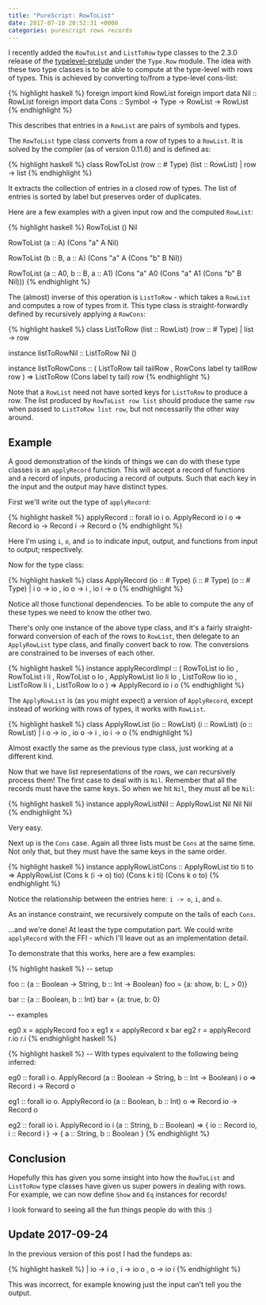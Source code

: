 ```yaml
---
title: "PureScript: RowToList"
date: 2017-07-10 20:52:31 +0000
categories: purescript rows records
---
```


I recently added the `RowToList` and `ListToRow` type classes to the 2.3.0
release of the [typelevel-prelude][typelevel-prelude] under the `Type.Row`
module.  The idea with these two type classes is to be able to compute at the
type-level with rows of types.  This is achieved by converting to/from a
type-level cons-list:

{% highlight haskell %}
foreign import kind RowList
foreign import data Nil :: RowList
foreign import data Cons :: Symbol -> Type -> RowList -> RowList
{% endhighlight %}

This describes that entries in a `RowList` are pairs of symbols and types.

The `RowToList` type class converts from a row of types to a `RowList`. It is
solved by the compiler (as of version 0.11.6) and is defined as:

{% highlight haskell %}
class RowToList (row :: # Type)
                (list :: RowList) |
                row -> list
{% endhighlight %}

It extracts the collection of entries in a closed row of types.
The list of entries is sorted by label but preserves order of duplicates.

Here are a few examples with a given input row and the computed `RowList`:

{% highlight haskell %}
RowToList () Nil

RowToList (a :: A) (Cons "a" A Nil)

RowToList (b :: B, a :: A) (Cons "a" A (Cons "b" B Nil))

RowToList (a :: A0, b :: B, a :: A1) (Cons "a" A0 (Cons "a" A1 (Cons "b" B Nil)))
{% endhighlight %}

The (almost) inverse of this operation is `ListToRow` - which takes a `RowList`
and computes a row of types from it.  This type class is straight-forwardly
defined by recursively applying a `RowCons`:

{% highlight haskell %}
class ListToRow (list :: RowList)
                (row :: # Type) |
                list -> row

instance listToRowNil
  :: ListToRow Nil ()

instance listToRowCons
  :: ( ListToRow tail tailRow
     , RowCons label ty tailRow row )
=> ListToRow (Cons label ty tail) row
{% endhighlight %}

Note that a `RowList` need not have sorted keys for `ListToRow` to produce a
row.  The list produced by `RowToList row list` should produce the same `row`
when passed to `ListToRow list row`, but not necessarily the other way around.

## Example

A good demonstration of the kinds of things we can do with these type classes
is an `applyRecord` function.  This will accept a record of functions and a
record of inputs, producing a record of outputs.  Such that each key in the
input and the output may have distinct types.

First we'll write out the type of `applyRecord`:

{% highlight haskell %}
applyRecord :: forall io i o.
  ApplyRecord io i o =>
  Record io -> Record i -> Record o
{% endhighlight %}

Here I'm using `i`, `o`, and `io` to indicate input, output, and functions from
input to output; respectively.

Now for the type class:

{% highlight haskell %}
class ApplyRecord (io :: # Type)
                  (i :: # Type)
                  (o :: # Type)
                  | i o -> io
                  , io o -> i
                  , io i -> o
{% endhighlight %}

Notice all those functional dependencies.  To be able to compute the any of
these types we need to know the other two.

There's only one instance of the above type class, and it's a fairly
straight-forward conversion of each of the rows to `RowList`, then delegate to
an `ApplyRowList` type class, and finally convert back to row.  The conversions
are constrained to be inverses of each other.

{% highlight haskell %}
instance applyRecordImpl
  :: ( RowToList io lio
     , RowToList i li
     , RowToList o lo
     , ApplyRowList lio li lo
     , ListToRow lio io
     , ListToRow li i
     , ListToRow lo o )
  => ApplyRecord io i o
{% endhighlight %}

The `ApplyRowList` is (as you might expect) a version of `ApplyRecord`, except
instead of working with rows of types, it works with `RowList`.

{% highlight haskell %}
class ApplyRowList (io :: RowList)
                   (i :: RowList)
                   (o :: RowList)
                   | i o -> io
                   , io o -> i
                   , io i -> o
{% endhighlight %}

Almost exactly the same as the previous type class, just working at a different
kind.

Now that we have list representations of the rows, we can recursively process
them!  The first case to deal with is `Nil`.  Remember that all the records
must have the same keys.  So when we hit `Nil`, they must all be `Nil`:

{% highlight haskell %}
instance applyRowListNil
  :: ApplyRowList Nil Nil Nil
{% endhighlight %}

Very easy.

Next up is the `Cons` case.  Again all three lists must be `Cons` at the same
time.  Not only that, but they must have the same keys in the same order.

{% highlight haskell %}
instance applyRowListCons
  :: ApplyRowList tio ti to
  => ApplyRowList (Cons k (i -> o) tio) (Cons k i ti) (Cons k o to)
{% endhighlight %}

Notice the relationship between the entries here: `i -> o`, `i`, and `o`.

As an instance constraint, we recursively compute on the tails of each `Cons`.

...and we're done!  At least the type computation part.  We could write
`applyRecord` with the FFI - which I'll leave out as an implementation detail.

To demonstrate that this works, here are a few examples:

{% highlight haskell %}
-- setup

foo :: {a :: Boolean -> String, b :: Int -> Boolean}
foo = {a: show, b: (_ > 0)}

bar :: {a :: Boolean, b :: Int}
bar = {a: true, b: 0}

-- examples

eg0 x = applyRecord foo x
eg1 x = applyRecord x bar
eg2 r = applyRecord r.io r.i
{% endhighlight haskell %}

{% highlight haskell %}
-- With types equivalent to the following being inferred:

eg0 :: forall i o.
  ApplyRecord (a :: Boolean -> String, b :: Int -> Boolean) i o =>
  Record i -> Record o

eg1 :: forall io o.
  ApplyRecord io (a :: Boolean, b :: Int) o =>
  Record io -> Record o

eg2 :: forall io i.
  ApplyRecord io i (a :: String, b :: Boolean) =>
  { io :: Record io, i :: Record i } ->
  { a :: String, b :: Boolean }
{% endhighlight %}

## Conclusion

Hopefully this has given you some insight into how the `RowToList` and
`ListToRow` type classes have given us super powers in dealing with rows.  For
example, we can now define `Show` and `Eq` instances for records!

I look forward to seeing all the fun things people do with this :)

## Update 2017-09-24

In the previous version of this post I had the fundeps as:

{% highlight haskell %}
| io -> i o
, i -> io o
, o -> io i
{% endhighlight %}

This was incorrect, for example knowing just the input can't tell you the
output.

[typelevel-prelude]: https://github.com/purescript/purescript-typelevel-prelude
